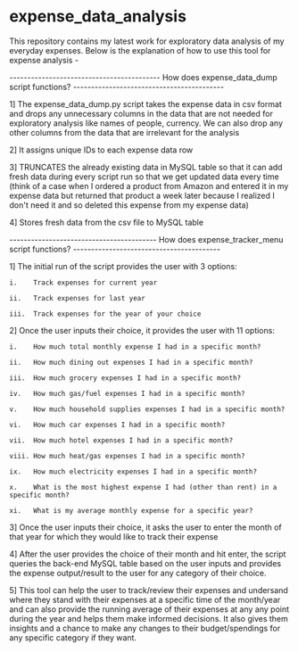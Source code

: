 # expense_data_analysis
This repository contains my latest work for exploratory data analysis of my everyday expenses. Below is the explanation of how to use this tool for expense analysis -

------------------------------------------    How does expense_data_dump script functions? ------------------------------------------

1] The expense_data_dump.py script takes the expense data in csv format and drops any unnecessary columns in the data that are not needed for exploratory analysis like names of people, currency. We can also drop any other columns from the data that are irrelevant for the analysis

2] It assigns unique IDs to each expense data row

3] TRUNCATES the already existing data in MySQL table so that it can add fresh data during every script run so that we get updated data every time (think of a case when I ordered a product from Amazon and entered it in my expense data but returned that product a week later because I realized I don't need it and so deleted this expense from my expense data)

4] Stores fresh data from the csv file to MySQL table

-----------------------------------------    How does expense_tracker_menu script functions? -----------------------------------------

1] The initial run of the script provides the user with 3 options:
   
    i.    Track expenses for current year
   
    ii.   Track expenses for last year
   
    iii.  Track expenses for the year of your choice

2] Once the user inputs their choice, it provides the user with 11 options:
   
    i.    How much total monthly expense I had in a specific month?
   
    ii.   How much dining out expenses I had in a specific month?
   
    iii.  How much grocery expenses I had in a specific month?
   
    iv.   How much gas/fuel expenses I had in a specific month?
   
    v.    How much household supplies expenses I had in a specific month?
  
    vi.   How much car expenses I had in a specific month?
   
    vii.  How much hotel expenses I had in a specific month?
   
    viii. How much heat/gas expenses I had in a specific month?
   
    ix.   How much electricity expenses I had in a specific month?
   
    x.    What is the most highest expense I had (other than rent) in a specific month?
   
    xi.   What is my average monthly expense for a specific year?

3] Once the user inputs their choice, it asks the user to enter the month of that year for which they would like to track their expense

4] After the user provides the choice of their month and hit enter, the script queries the back-end MySQL table based on the user inputs and provides the expense output/result to the user for any category of their choice. 

5] This tool can help the user to track/review their expenses and undersand where they stand with their expenses at a specific time of the month/year and can also provide the running average of their expenses at any any point during the year and helps them make informed decisions. It also gives them insights and a chance to make any changes to their budget/spendings for any specific category if they want.  

   

